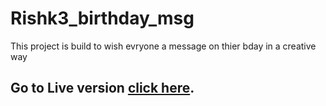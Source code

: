 # Rishk3_birthday_msg
This project is build to wish evryone a message on thier bday in a creative way
## Go to Live version [click here](https://youthful-aryabhata-c56703.netlify.app/).
